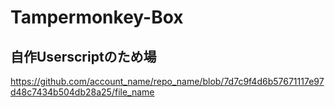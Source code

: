 # Tampermonkey-Box

## 自作Userscriptのため場

https://github.com/account_name/repo_name/blob/7d7c9f4d6b57671117e97d48c7434b504db28a25/file_name
